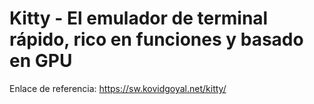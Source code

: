 # Kitty - El emulador de terminal rápido, rico en funciones y basado en GPU

Enlace de referencia: https://sw.kovidgoyal.net/kitty/
